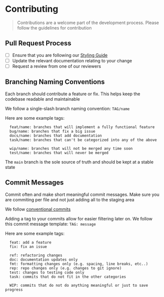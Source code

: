 # Contributing

> Contributions are a welcome part of the development process. Please follow the guidelines for contribution

## Pull Request Process

- [ ] Ensure that you are following our [Styling Guide](STYLING.md)
- [ ] Update the relevant documentation relating to your change
- [ ] Request a review from one of our reviewers

## Branching Naming Conventions

Each branch should contribute a feature or fix. This helps keep the codebase readable and maintainable

We follow a single-slash branch naming convention: `TAG/name`

Here are some example tags:

```
  feat/name: branches that will implement a fully functional feature
  bug/name: branches that fix a big issue
  docs/name: branches that add documentation
  task/name: branches that can't be categorized into any of the above

  wip/name: branches that will not be merged any time soon
  test/name: branches that will never be merged
```

The `main` branch is the sole source of truth and should be kept at a stable state

## Commit Messages

Commit often and make short meaningful commit messages.
Make sure you are commiting per file and not just adding all to the staging area

We follow [conventional commits](https://www.conventionalcommits.org/en/v1.0.0/)

Adding a tag to your commits allow for easier filtering later on. We follow this commit message template: `TAG: message`

Here are some example tags:

```
  feat: add a feature
  fix: fix an issue

  ref: refactoring changes
  doc: documentation updates only
  fmt: formatting changes only (e.g. spacing, line breaks, etc..)
  rep: repo changes only (e.g. changes to git ignore)
  test: changes to testing code only
  task: commits that do not fit in the other categories

  WIP: commits that do not do anything meaningful or just to save progress
```
